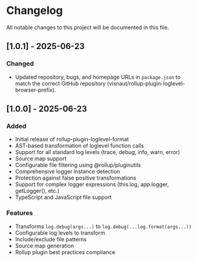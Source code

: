 # Changelog

All notable changes to this project will be documented in this file.

## [1.0.1] - 2025-06-23

### Changed
- Updated repository, bugs, and homepage URLs in `package.json` to match the correct GitHub repository (visnaut/rollup-plugin-loglevel-browser-prefix).

## [1.0.0] - 2025-06-23

### Added
- Initial release of rollup-plugin-loglevel-format
- AST-based transformation of loglevel function calls
- Support for all standard log levels (trace, debug, info, warn, error)
- Source map support
- Configurable file filtering using @rollup/pluginutils
- Comprehensive logger instance detection
- Protection against false positive transformations
- Support for complex logger expressions (this.log, app.logger, getLogger(), etc.)
- TypeScript and JavaScript file support

### Features
- Transforms `log.debug(args...)` to `log.debug(...log.format(args...))`
- Configurable log levels to transform
- Include/exclude file patterns
- Source map generation
- Rollup plugin best practices compliance
